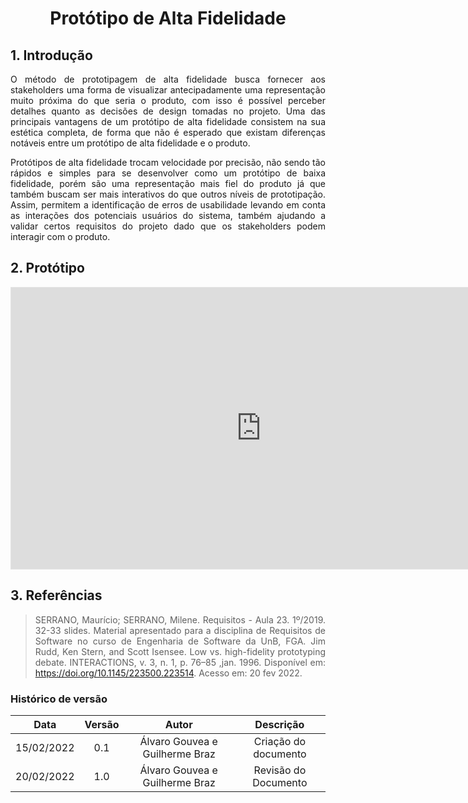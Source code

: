 # <center> Protótipo de Alta Fidelidade

<div align="justify">

## 1. Introdução

O método de prototipagem de alta fidelidade busca fornecer aos stakeholders uma forma de visualizar antecipadamente uma representação muito próxima do que seria o produto, com isso é possível perceber detalhes quanto as decisões de design tomadas no projeto. Uma das principais vantagens de um protótipo de alta fidelidade consistem na sua estética completa, de forma que não é esperado que existam diferenças notáveis entre um protótipo de alta fidelidade e o produto.

Protótipos de alta fidelidade trocam velocidade por precisão, não sendo tão rápidos e simples para se desenvolver como um protótipo de baixa fidelidade, porém são uma representação mais fiel do produto já que também buscam ser mais interativos do que outros níveis de prototipação. Assim, permitem a identificação de erros de usabilidade levando em conta as interações dos potenciais usuários do sistema, também ajudando a validar certos requisitos do projeto dado que os stakeholders podem interagir com o produto.

## 2. Protótipo

<iframe style="border: 1px solid rgba(0, 0, 0, 0.1);" width="800" height="450" src="https://www.figma.com/embed?embed_host=share&url=https%3A%2F%2Fwww.figma.com%2Fproto%2F8OdrD8NAINjTiqPvR9fmii%2FJOBz-Alta-2.0%3Fnode-id%3D103%253A8%26scaling%3Dscale-down%26page-id%3D0%253A1%26starting-point-node-id%3D103%253A8%26show-proto-sidebar%3D1" allowfullscreen></iframe>

## 3. Referências

> SERRANO, Maurício; SERRANO, Milene. Requisitos - Aula 23. 1º/2019. 32-33 slides. Material apresentado para a disciplina de Requisitos de Software no curso de Engenharia de Software da UnB, FGA.
>Jim Rudd, Ken Stern, and Scott Isensee. Low vs. high-fidelity prototyping debate. INTERACTIONS, v. 3, n. 1, p. 76–85 ,jan. 1996. Disponível em: https://doi.org/10.1145/223500.223514. Acesso em: 20 fev 2022.

</div>

### Histórico de versão

|    Data    | Versão |    Autor    |      Descrição       |
| :--------: | :----: | :---------: | :------------------: |
| 15/02/2022 |  0.1   | Álvaro Gouvea e Guilherme Braz | Criação do documento |
| 20/02/2022 |  1.0   | Álvaro Gouvea e Guilherme Braz | Revisão do Documento |
